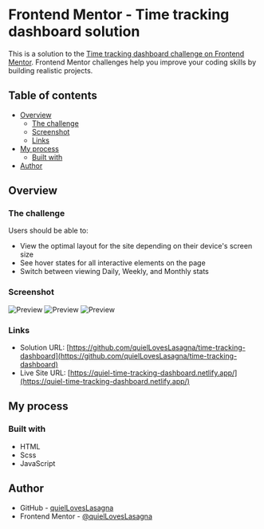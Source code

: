 # Frontend Mentor - Time tracking dashboard solution

This is a solution to the [Time tracking dashboard challenge on Frontend Mentor](https://www.frontendmentor.io/challenges/time-tracking-dashboard-UIQ7167Jw). Frontend Mentor challenges help you improve your coding skills by building realistic projects.

## Table of contents

- [Overview](#overview)
  - [The challenge](#the-challenge)
  - [Screenshot](#screenshot)
  - [Links](#links)
- [My process](#my-process)
  - [Built with](#built-with)
- [Author](#author)

## Overview

### The challenge

Users should be able to:

- View the optimal layout for the site depending on their device's screen size
- See hover states for all interactive elements on the page
- Switch between viewing Daily, Weekly, and Monthly stats

### Screenshot

![Preview](./design/desktop-design.jpg)
![Preview](./design/active-states.jpg)
![Preview](./design/mobile-design.jpg)

### Links

- Solution URL: [https://github.com/quielLovesLasagna/time-tracking-dashboard](https://github.com/quielLovesLasagna/time-tracking-dashboard)
- Live Site URL: [https://quiel-time-tracking-dashboard.netlify.app/](https://quiel-time-tracking-dashboard.netlify.app/)

## My process

### Built with

- HTML
- Scss
- JavaScript

## Author

- GitHub - [quielLovesLasagna](https://www.github.com/quielLovesLasagna)
- Frontend Mentor - [@quielLovesLasagna](https://www.frontendmentor.io/profile/quielLovesLasagna)
